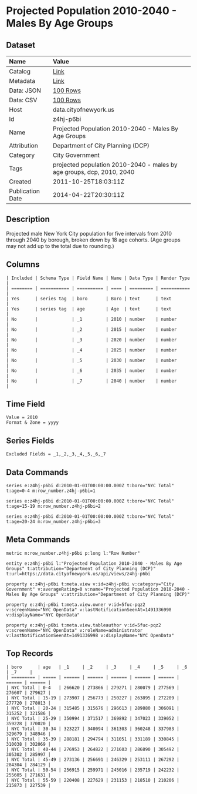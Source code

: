 # Projected Population 2010-2040 - Males By Age Groups

## Dataset

| Name | Value |
| :--- | :---- |
| Catalog | [Link](https://catalog.data.gov/dataset/projected-population-2010-2040-males-by-age-groups-4ae57) |
| Metadata | [Link](https://data.cityofnewyork.us/api/views/z4hj-p6bi) |
| Data: JSON | [100 Rows](https://data.cityofnewyork.us/api/views/z4hj-p6bi/rows.json?max_rows=100) |
| Data: CSV | [100 Rows](https://data.cityofnewyork.us/api/views/z4hj-p6bi/rows.csv?max_rows=100) |
| Host | data.cityofnewyork.us |
| Id | z4hj-p6bi |
| Name | Projected Population 2010-2040 - Males By Age Groups |
| Attribution | Department of City Planning (DCP) |
| Category | City Government |
| Tags | projected population 2010-2040 - males by age groups, dcp, 2010, 2040 |
| Created | 2011-10-25T18:03:11Z |
| Publication Date | 2014-04-22T20:30:11Z |

## Description

Projected male New York City population for five intervals from 2010 through 2040 by borough, broken down by 18 age cohorts. (Age groups may not add up to the total due to rounding.)

## Columns

```ls
| Included | Schema Type | Field Name | Name | Data Type | Render Type |
| ======== | =========== | ========== | ==== | ========= | =========== |
| Yes      | series tag  | boro       | Boro | text      | text        |
| Yes      | series tag  | age        | Age  | text      | text        |
| No       |             | _1         | 2010 | number    | number      |
| No       |             | _2         | 2015 | number    | number      |
| No       |             | _3         | 2020 | number    | number      |
| No       |             | _4         | 2025 | number    | number      |
| No       |             | _5         | 2030 | number    | number      |
| No       |             | _6         | 2035 | number    | number      |
| No       |             | _7         | 2040 | number    | number      |
```

## Time Field

```ls
Value = 2010
Format & Zone = yyyy
```

## Series Fields

```ls
Excluded Fields = _1,_2,_3,_4,_5,_6,_7
```

## Data Commands

```ls
series e:z4hj-p6bi d:2010-01-01T00:00:00.000Z t:boro="NYC Total" t:age=0-4 m:row_number.z4hj-p6bi=1

series e:z4hj-p6bi d:2010-01-01T00:00:00.000Z t:boro="NYC Total" t:age=15-19 m:row_number.z4hj-p6bi=2

series e:z4hj-p6bi d:2010-01-01T00:00:00.000Z t:boro="NYC Total" t:age=20-24 m:row_number.z4hj-p6bi=3
```

## Meta Commands

```ls
metric m:row_number.z4hj-p6bi p:long l:"Row Number"

entity e:z4hj-p6bi l:"Projected Population 2010-2040 - Males By Age Groups" t:attribution="Department of City Planning (DCP)" t:url=https://data.cityofnewyork.us/api/views/z4hj-p6bi

property e:z4hj-p6bi t:meta.view v:id=z4hj-p6bi v:category="City Government" v:averageRating=0 v:name="Projected Population 2010-2040 - Males By Age Groups" v:attribution="Department of City Planning (DCP)"

property e:z4hj-p6bi t:meta.view.owner v:id=5fuc-pqz2 v:screenName="NYC OpenData" v:lastNotificationSeenAt=1491336998 v:displayName="NYC OpenData"

property e:z4hj-p6bi t:meta.view.tableauthor v:id=5fuc-pqz2 v:screenName="NYC OpenData" v:roleName=administrator v:lastNotificationSeenAt=1491336998 v:displayName="NYC OpenData"
```

## Top Records

```ls
| boro      | age   | _1     | _2     | _3     | _4     | _5     | _6     | _7     | 
| ========= | ===== | ====== | ====== | ====== | ====== | ====== | ====== | ====== | 
| NYC Total | 0-4   | 266620 | 273866 | 279271 | 280079 | 277569 | 276607 | 279627 | 
| NYC Total | 15-19 | 273907 | 256773 | 250227 | 263895 | 272209 | 277720 | 278013 | 
| NYC Total | 20-24 | 315485 | 315676 | 296613 | 289880 | 306091 | 315252 | 321586 | 
| NYC Total | 25-29 | 350994 | 371517 | 369892 | 347023 | 339052 | 359228 | 370020 | 
| NYC Total | 30-34 | 323227 | 340094 | 361303 | 360248 | 337983 | 329679 | 348946 | 
| NYC Total | 35-39 | 288181 | 294794 | 311051 | 331189 | 330845 | 310038 | 302069 | 
| NYC Total | 40-44 | 276953 | 264822 | 271603 | 286890 | 305492 | 305302 | 285997 | 
| NYC Total | 45-49 | 273136 | 256691 | 246329 | 253111 | 267292 | 284304 | 284129 | 
| NYC Total | 50-54 | 256915 | 259971 | 245016 | 235719 | 242232 | 255605 | 271631 | 
| NYC Total | 55-59 | 220408 | 227629 | 231153 | 218510 | 210206 | 215873 | 227539 | 
```